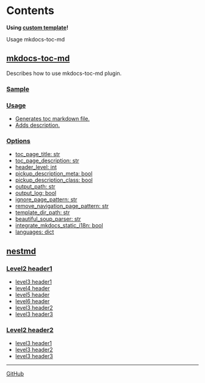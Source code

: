 <!-- ====================== TOC ====================== -->
<!-- Generated by mkdocs-toc-md plugin -->
<!-- ================================================= -->



# Contents

**Using [custom template](https://github.com/try0/mkdocs-toc-md/blob/main/sample/custom_template/toc.md.j2)!**  

Usage mkdocs-toc-md

## [mkdocs-toc-md](mkdocs-toc-md.en.md#mkdocs-toc-md)
Describes how to use mkdocs-toc-md plugin.

### [Sample](mkdocs-toc-md.en.md#sample)
### [Usage](mkdocs-toc-md.en.md#usage)
* [Generates toc markdown file.](mkdocs-toc-md.en.md#generates-toc-markdown-file)
* [Adds description.](mkdocs-toc-md.en.md#adds-description)
### [Options](mkdocs-toc-md.en.md#options)
* [toc_page_title: str](mkdocs-toc-md.en.md#toc_page_title-str)
* [toc_page_description: str](mkdocs-toc-md.en.md#toc_page_description-str)
* [header_level: int](mkdocs-toc-md.en.md#header_level-int)
* [pickup_description_meta: bool](mkdocs-toc-md.en.md#pickup_description_meta-bool)
* [pickup_description_class: bool](mkdocs-toc-md.en.md#pickup_description_class-bool)
* [output_path: str](mkdocs-toc-md.en.md#output_path-str)
* [output_log: bool](mkdocs-toc-md.en.md#output_log-bool)
* [ignore_page_pattern: str](mkdocs-toc-md.en.md#ignore_page_pattern-str)
* [remove_navigation_page_pattern: str](mkdocs-toc-md.en.md#remove_navigation_page_pattern-str)
* [template_dir_path: str](mkdocs-toc-md.en.md#template_dir_path-str)
* [beautiful_soup_parser: str](mkdocs-toc-md.en.md#beautiful_soup_parser-str)
* [integrate_mkdocs_static_i18n: bool](mkdocs-toc-md.en.md#integrate_mkdocs_static_i18n-bool)
* [languages: dict](mkdocs-toc-md.en.md#languages-dict)
## [nestmd](nestfolder/nest.md#nestmd)
### [Level2 header1](nestfolder/nest.md#level2-header1)
* [level3 header1](nestfolder/nest.md#level3-header1)
* [level4 header](nestfolder/nest.md#level4-header)
* [level5 header](nestfolder/nest.md#level5-header)
* [level6 header](nestfolder/nest.md#level6-header)
* [level3 header2](nestfolder/nest.md#level3-header2)
* [level3 header3](nestfolder/nest.md#level3-header3)
### [Level2 header2](nestfolder/nest.md#level2-header2)
* [level3 header1](nestfolder/nest.md#level3-header1_1)
* [level3 header2](nestfolder/nest.md#level3-header2_1)
* [level3 header3](nestfolder/nest.md#level3-header3_1)


---

[GitHub](https://github.com/try0/mkdocs-toc-md)